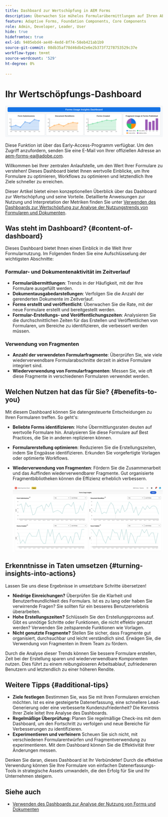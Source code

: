```yaml
---
title: Dashboard zur Wertschöpfung in AEM Forms
description: Überwachen Sie mühelos Formularübermittlungen auf Ihren AEM Forms-Instanzen mit einem intuitiven Tracking-Dashboard.
feature: Adaptive Forms, Foundation Components, Core Components
role: Admin, Developer, Leader, User
hide: true
hidefromtoc: true
exl-id: 9405ebd4-ae40-4edd-8f74-58eb421ab1b9
source-git-commit: 08db35af78d46db42e6e2b373f7278753529c37e
workflow-type: tm+mt
source-wordcount: '529'
ht-degree: 0%

---
```


# Ihr Wertschöpfungs-Dashboard

![Dashboard zur Wertschöpfung](/help/edge/docs/forms/universal-editor/assets/forms-insights-banner.svg)


<span class="preview"> Diese Funktion ist über das Early-Access-Programm verfügbar. Um den Zugriff anzufordern, senden Sie eine E-Mail von Ihrer offiziellen Adresse an aem-forms-ea@adobe.com. <span>


Willkommen bei Ihrer zentralen Anlaufstelle, um den Wert Ihrer Formulare zu verstehen! Dieses Dashboard bietet Ihnen wertvolle Einblicke, um Ihre Formulare zu optimieren, Workflows zu optimieren und letztendlich Ihre Ziele schneller zu erreichen.

Dieser Artikel bietet einen konzeptionellen Überblick über das Dashboard zur Wertschöpfung und seine Vorteile. Detaillierte Anweisungen zur Nutzung und Interpretation der Metriken finden Sie unter [Verwenden des Dashboards zur Wertschöpfung zur Analyse der Nutzungstrends von Formularen und Dokumenten](/help/forms/using-the-value-realization-dashboard.md).


## Was steht im Dashboard? {#content-of-dashboard}

Dieses Dashboard bietet Ihnen einen Einblick in die Welt Ihrer Formularnutzung. Im Folgenden finden Sie eine Aufschlüsselung der wichtigsten Abschnitte:


### Formular- und Dokumentenaktivität im Zeitverlauf

* **Formularübermittlungen**: Trends in der Häufigkeit, mit der Ihre Formulare ausgefüllt werden.
* **Dokumentausgabedarstellungen**: Verfolgen Sie die Anzahl der gerenderten Dokumente im Zeitverlauf.
* **Forms erstellt und veröffentlicht**: Überwachen Sie die Rate, mit der neue Formulare erstellt und bereitgestellt werden.
* **Formular-Erstellungs- und Veröffentlichungszeiten**: Analysieren Sie die durchschnittlichen Zeiten für das Erstellen und Veröffentlichen von Formularen, um Bereiche zu identifizieren, die verbessert werden müssen.

### Verwendung von Fragmenten

* **Anzahl der verwendeten Formularfragmente**: Überprüfen Sie, wie viele wiederverwendbare Formularabschnitte derzeit in aktive Formulare integriert sind.
* **Wiederverwendung von Formularfragmenten**: Messen Sie, wie oft diese Fragmente in verschiedenen Formularen verwendet werden.


## Welchen Nutzen hat das für Sie? {#benefits-to-you}

Mit diesem Dashboard können Sie datengesteuerte Entscheidungen zu Ihren Formularen treffen. So geht&#39;s:

* **Beliebte Forms identifizieren**: Hohe Übermittlungsraten deuten auf wertvolle Formulare hin. Analysieren Sie diese Formulare auf Best Practices, die Sie in anderen replizieren können.
* **Formularerstellung optimieren**: Reduzieren Sie die Erstellungszeiten, indem Sie Engpässe identifizieren. Erkunden Sie vorgefertigte Vorlagen oder optimierte Workflows.
* **Wiederverwendung von Fragmenten**: Fördern Sie die Zusammenarbeit und das Auffinden wiederverwendbarer Fragmente. Gut organisierte Fragmentbibliotheken können die Effizienz erheblich verbessern.

  ![Dashboard zur Wertschöpfung](/help/forms/assets/forms-usage-insights.png)


## Erkenntnisse in Taten umsetzen {#turning-insights-into-actions}

Lassen Sie uns diese Ergebnisse in umsetzbare Schritte übersetzen!

* **Niedrige Einreichungen?** Überprüfen Sie die Klarheit und Benutzerfreundlichkeit des Formulars. Ist es zu lang oder haben Sie verwirrende Fragen? Sie sollten für ein besseres Benutzererlebnis überarbeiten.
* **Hohe Erstellungszeiten?** Schlüsseln Sie den Erstellungsprozess auf. Gibt es unnötige Schritte oder Funktionen, die nicht effektiv genutzt werden? Verwenden Sie zeitsparende Funktionen wie Vorlagen.
* **Nicht genutzte Fragmente?** Stellen Sie sicher, dass Fragmente gut organisiert, durchsuchbar und leicht verständlich sind. Erwägen Sie, die Verwendung von Fragmenten in Ihrem Team zu fördern.

Durch die Analyse dieser Trends können Sie bessere Formulare erstellen, Zeit bei der Erstellung sparen und wiederverwendbare Komponenten nutzen. Dies führt zu einem reibungsloseren Arbeitsablauf, zufriedeneren Benutzern und letztendlich zu einer höheren Rendite.

## Weitere Tipps {#additional-tips}

* **Ziele festlegen** Bestimmen Sie, was Sie mit Ihren Formularen erreichen möchten. Ist es eine gesteigerte Datenerfassung, eine schnellere Lead-Generierung oder eine verbesserte Kundenzufriedenheit? Die Kenntnis Ihrer Ziele leitet Ihre Analyse des Dashboards.
* **Regelmäßige Überprüfung:** Planen Sie regelmäßige Check-ins mit dem Dashboard, um den Fortschritt zu verfolgen und neue Bereiche für Verbesserungen zu identifizieren.
* **Experimentieren und verfeinern** Scheuen Sie sich nicht, mit verschiedenen Formularentwürfen und Fragmentverwendung zu experimentieren. Mit dem Dashboard können Sie die Effektivität Ihrer Änderungen messen.

Denken Sie daran, dieses Dashboard ist Ihr Verbündeter! Durch die effektive Verwendung können Sie Ihre Formulare von einfachen Datenerfassungs-Tools in strategische Assets umwandeln, die den Erfolg für Sie und Ihr Unternehmen steigern.

## Siehe auch

* [Verwenden des Dashboards zur Analyse der Nutzung von Forms und Dokumenten](/help/forms/using-the-value-realization-dashboard.md)